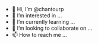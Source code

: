 - 👋 Hi, I’m @chantourp
- 👀 I’m interested in ...
- 🌱 I’m currently learning ...
- 💞️ I’m looking to collaborate on ...
- 📫 How to reach me ...

<!---
chantourp/chantourp is a ✨ special ✨ repository because its `README.md` (this file) appears on your GitHub profile.
You can click the Preview link to take a look at your changes.
--->
